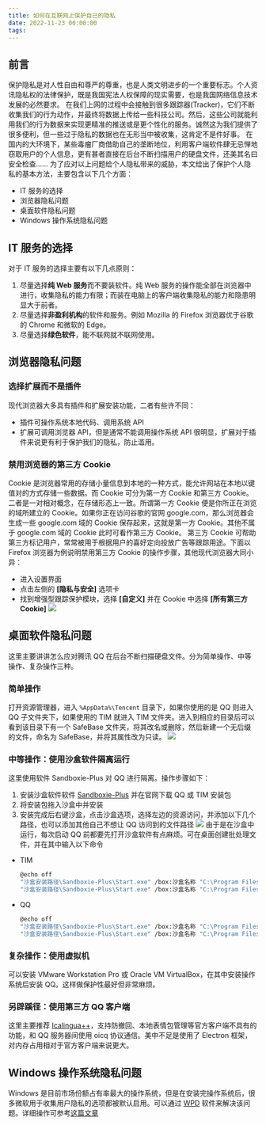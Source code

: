 ```yaml
---
title: 如何在互联网上保护自己的隐私
date: 2022-11-23 00:00:00
tags:
---
```


## 前言

保护隐私是对人性自由和尊严的尊重，也是人类文明进步的一个重要标志。个人资讯隐私权的法律保护，既是我国宪法人权保障的现实需要，也是我国网络信息技术发展的必然要求。
在我们上网的过程中会接触到很多跟踪器(Tracker)，它们不断收集我们的行为动作，并最终将数据上传给一些科技公司。然后，这些公司就能利用我们的行为数据来实现更精准的推送或是更个性化的服务。诚然这为我们提供了很多便利，但一些过于隐私的数据也在无形当中被收集，这肯定不是件好事。
在国内的大环境下，某些毒瘤厂商借助自己的垄断地位，利用客户端软件肆无忌惮地窃取用户的个人信息，更有甚者直接在后台不断扫描用户的硬盘文件，还美其名曰安全检查……
为了应对以上问题给个人隐私带来的威胁，本文给出了保护个人隐私的基本方法，主要包含以下几个方面：

- IT 服务的选择
- 浏览器隐私问题
- 桌面软件隐私问题
- Windows 操作系统隐私问题

## IT 服务的选择

对于 IT 服务的选择主要有以下几点原则：

1. 尽量选择**纯 Web 服务**而不要装软件。纯 Web 服务的操作能全部在浏览器中进行，收集隐私的能力有限；而装在电脑上的客户端收集隐私的能力和隐患明显大于前者。
2. 尽量选择**非盈利机构**的软件和服务。例如 Mozilla 的 Firefox 浏览器优于谷歌的 Chrome 和微软的 Edge。
3. 尽量选择**绿色软件**，能不联网就不联网使用。

## 浏览器隐私问题

### 选择扩展而不是插件

现代浏览器大多具有插件和扩展安装功能，二者有些许不同：

- 插件可操作系统本地代码、调用系统 API
- 扩展可调用浏览器 API，但是通常不能调用操作系统 API
  很明显，扩展对于插件来说更有利于保护我们的隐私，防止滥用。

### 禁用浏览器的第三方 Cookie

Cookie 是浏览器常用的存储小量信息到本地的一种方式，能允许网站在本地以键值对的方式存储一些数据。而 Cookie 可分为第一方 Cookie 和第三方 Cookie。二者是一对相对概念，在存储形态上一致。所谓第一方 Cookie 便是你所正在浏览的域所建立的 Cookie。如果你正在访问谷歌的官网 google.com，那么浏览器会生成一些 google.com 域的 Cookie 保存起来，这就是第一方 Cookie。其他不属于 google.com 域的 Cookie 此时可看作第三方 Cookie。
第三方 Cookie 可帮助第三方标记用户，常常被用于根据用户的喜好定向投放广告等跟踪用途。下面以 Firefox 浏览器为例说明禁用第三方 Cookie 的操作步骤，其他现代浏览器大同小异：

- 进入设置界面
- 点击左侧的 **[隐私与安全]** 选项卡
- 找到增强型跟踪保护模块，选择 **[自定义]** 并在 Cookie 中选择 **[所有第三方 Cookie]**
  ![](1669252954100.png)

## 桌面软件隐私问题

这里主要讲讲怎么应对腾讯 QQ 在后台不断扫描硬盘文件。分为简单操作、中等操作、复杂操作三种。

### 简单操作

打开资源管理器，进入 `%AppData%\Tencent` 目录下，如果你使用的是 QQ 则进入 QQ 子文件夹下，如果使用的 TIM 就进入 TIM 文件夹。进入到相应的目录后可以看到该目录下有一个 SafeBase 文件夹，将其改名或删除，然后新建一个无后缀的文件，命名为 SafeBase，并将其属性改为只读。
![](1669252963550.png)

### 中等操作：使用沙盒软件隔离运行

这里使用软件 Sandboxie-Plus 对 QQ 进行隔离。操作步骤如下：

1. 安装沙盒软件软件 [Sandboxie-Plus](https://sandboxie-plus.com) 并在官网下载 QQ 或 TIM 安装包
2. 将安装包拖入沙盒中并安装
3. 安装完成后右键沙盒，点击沙盒选项，选择左边的资源访问，并添加以下几个路径，也可以添加其他自己不想让 QQ 访问到的文件路径
   ![](1669252967996.png)
   由于是在沙盒中运行，每次启动 QQ 前都要先打开沙盒软件有点麻烦。可在桌面创建批处理文件，并在其中输入以下命令

- TIM

  ```bash
  @echo off
  "沙盒安装路径\Sandboxie-Plus\Start.exe" /box:沙盒名称 "C:\Program Files (x86)\Common Files\Tencent\QQProtect\Bin\QQProtect.exe"
  "沙盒安装路径\Sandboxie-Plus\Start.exe" /box:沙盒名称 "C:\Program Files (x86)\Tencent\TIM\Bin\TIM.exe"
  ```

- QQ

  ```bash
  @echo off
  "沙盒安装路径\Sandboxie-Plus\Start.exe" /box:沙盒名称 "C:\Program Files (x86)\Common Files\Tencent\QQProtect\Bin\QQProtect.exe"
  "沙盒安装路径\Sandboxie-Plus\Start.exe" /box:沙盒名称 "C:\Program Files (x86)\Tencent\QQ\Bin\QQ.exe"
  ```

### 复杂操作：使用虚拟机

可以安装 VMware Workstation Pro 或 Oracle VM VirtualBox，在其中安装操作系统后安装 QQ。这样做保护性最好但非常麻烦。

### 另辟蹊径：使用第三方 QQ 客户端

这里主要推荐 [Icalingua++](https://github.com/Icalingua-plus-plus/Icalingua-plus-plus)，支持防撤回、本地表情包管理等官方客户端不具有的功能，和 QQ 服务器间使用 oicq 协议通信。美中不足是使用了 Electron 框架，对内存占用相对于官方客户端来说更大。

## Windows 操作系统隐私问题

Windows 是目前市场份额占有率最大的操作系统，但是在安装完操作系统后，很多微软用于收集用户隐私的选项都被默认启用。可以通过 [WPD](https://wpd.app) 软件来解决该问题。详细操作可参考[这篇文章](https://blog.schenga.ga/post/shi-yong-wpd-zu-zhi-windows-shou-ji-ge-ren-xin-xi)
